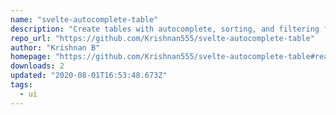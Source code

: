 ```yaml
---
name: "svelte-autocomplete-table"
description: "Create tables with autocomplete, sorting, and filtering features."
repo_url: "https://github.com/Krishnan555/svelte-autocomplete-table"
author: "Krishnan B"
homepage: "https://github.com/Krishnan555/svelte-autocomplete-table#readme"
downloads: 2
updated: "2020-08-01T16:53:48.673Z"
tags: 
  - ui
---
```


